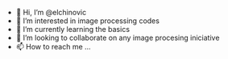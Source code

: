 - 👋 Hi, I’m @elchinovic
- 👀 I’m interested in image processing codes
- 🌱 I’m currently learning the basics
- 💞️ I’m looking to collaborate on any image procesing iniciative
- 📫 How to reach me ...

<!---
elchinovic/elchinovic is a ✨ special ✨ repository because its `README.md` (this file) appears on your GitHub profile.
You can click the Preview link to take a look at your changes.
--->

